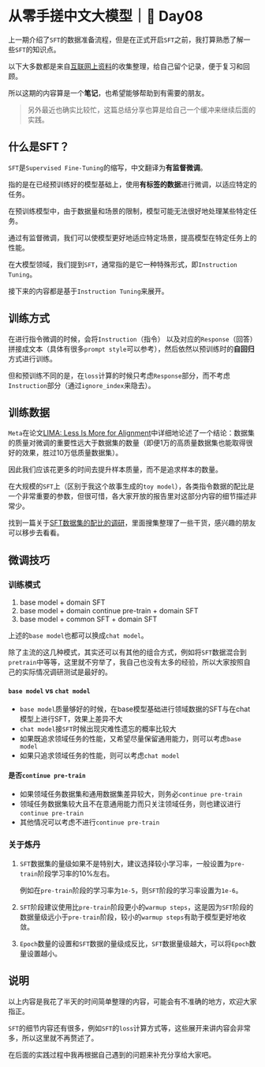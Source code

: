 # 从零手搓中文大模型｜🚀 Day08

上一期介绍了`SFT`的数据准备流程，但是在正式开启`SFT`之前，我打算熟悉了解一些`SFT`的知识点。

以下大多数都是来自[互联网上资料](https://zhuanlan.zhihu.com/p/682604566)的收集整理，给自己留个记录，便于复习和回顾。

所以这期的内容算是一个**笔记**，也希望能够帮助到有需要的朋友。

> 另外最近也确实比较忙，这篇总结分享也算是给自己一个缓冲来继续后面的实践。


## 什么是SFT？

`SFT`是`Supervised Fine-Tuning`的缩写，中文翻译为**有监督微调**。

指的是在已经预训练好的模型基础上，使用**有标签的数据**进行微调，以适应特定的任务。

在预训练模型中，由于数据量和场景的限制，模型可能无法很好地处理某些特定任务。

通过有监督微调，我们可以使模型更好地适应特定场景，提高模型在特定任务上的性能。

在大模型领域，我们提到`SFT`，通常指的是它一种特殊形式，即`Instruction Tuning`。

接下来的内容都是基于`Instruction Tuning`来展开。

## 训练方式

在进行指令微调的时候，会将`Instruction`（指令） 以及对应的`Response`（回答）拼接成文本（具体有很多`prompt style`可以参考），然后依然以预训练时的**自回归**方式进行训练。

但和预训练不同的是，在`loss`计算的时候只考虑`Response`部分，而不考虑`Instruction`部分（通过`ignore_index`来隐去）。

## 训练数据

`Meta`在论文[LIMA: Less Is More for Alignment](https://arxiv.org/abs/2305.11206)中详细地论述了一个结论：数据集的质量对微调的重要性远大于数据集的数量（即便1万的高质量数据集也能取得很好的效果，胜过10万低质量数据集）。

因此我们应该花更多的时间去提升样本质量，而不是追求样本的数量。

在大规模的`SFT`上（区别于我这个故事生成的`toy model`），各类指令数据的配比是一个非常重要的参数，但很可惜，各大家开放的报告里对这部分内容的细节描述非常少。

找到一篇关于[SFT数据集的配比的调研](https://zhuanlan.zhihu.com/p/703825827)，里面搜集整理了一些干货，感兴趣的朋友可以移步去看看。



## 微调技巧

### 训练模式

1. base model + domain SFT
2. base model + domain continue pre-train + domain SFT
3. base model + common SFT + domain SFT
   
上述的`base model`也都可以换成`chat model`。

除了主流的这几种模式，其实还可以有其他的组合方式，例如将`SFT`数据混合到`pretrain`中等等，这里就不穷举了，我自己也没有太多的经验，所以大家按照自己的实际情况调研测试是最好的。

#### `base model` vs `chat model`
- `base model`质量够好的时候，在base模型基础进行领域数据的SFT与在chat模型上进行SFT，效果上差异不大
- `chat model`接`SFT`时候出现灾难性遗忘的概率比较大
- 如果既追求领域任务的性能，又希望尽量保留通用能力，则可以考虑`base model`
- 如果只追求领域任务的性能，则可以考虑`chat model`

#### 是否`continue pre-train`
- 如果领域任务数据集和通用数据集差异较大，则务必`continue pre-train`
- 领域任务数据集较大且不在意通用能力而只关注领域任务，则也建议进行`continue pre-train`
- 其他情况可以考虑不进行`continue pre-train`

### 关于炼丹

1. `SFT`数据集的量级如果不是特别大，建议选择较小学习率，一般设置为`pre-train`阶段学习率的10%左右。
   
   例如在`pre-train`阶段的学习率为`1e-5`，则`SFT`阶段的学习率设置为`1e-6`。

2. `SFT`阶段建议使用比`pre-train`阶段更小的`warmup steps`，这是因为`SFT`阶段的数据量级远小于`pre-train`阶段，较小的`warmup steps`有助于模型更好地收敛。
3. `Epoch`数量的设置和`SFT`数据的量级成反比，`SFT`数据量级越大，可以将`Epoch`数量设置越小。


## 说明

以上内容是我花了半天的时间简单整理的内容，可能会有不准确的地方，欢迎大家指正。

`SFT`的细节内容还有很多，例如`SFT`的`loss`计算方式等，这些展开来讲内容会非常多，所以这里就不再赘述了。

在后面的实践过程中我再根据自己遇到的问题来补充分享给大家吧。



